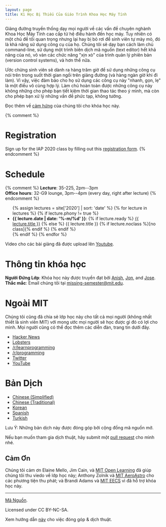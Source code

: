 ```yaml
---
layout: page
title: Kì Học Bị Thiếu Của Giáo Trình Khoa Học Máy Tính
---
```


Giảng đường truyền thống dạy mọi người về các vấn đề chuyên nghành Khoa Học 
Máy Tính cao cấp từ hệ điều hành đến học máy. Tuy nhiên có một chủ đề tối quan 
trọng nhưng lại hay bị bỏ rơi để sinh viên tự mày mò, đó là khả năng sử dụng 
công cụ của họ. Chúng tôi sẽ dạy bạn cách làm chủ command-line, sử dụng một trình
biên dịch mã nguồn (text editor) hết khả năng của nó, vô vàn các chức năng "xịn xò" của trình
quản lý phiên bản (version control systems), và hơn thế nữa.

Ước chừng sinh viên sẽ dành ra hàng trăm giờ để sử dụng những công cụ nói trên trong suốt 
thời gian ngồi trên giảng đường (và hàng ngàn giờ khi đi làm). Vì vậy, việc đảm bảo cho họ 
sử dụng các công cụ này "nhanh, gọn, lẹ" là một điều vô cùng hợp lý. Làm chủ hoàn toàn được những
công cụ này không những cho phép bạn tiết kiệm thời gian thao tác theo ý mình, mà còn cho phép bạn
xử lý những vấn đề phức tạp, không tưởng.

Đọc thêm về [cảm hứng](/about/) của chúng tôi cho khóa học này.

{% comment %}
# Registration

Sign up for the IAP 2020 class by filling out this [registration form](https://forms.gle/TD1KnwCSV52qexVt9).
{% endcomment %}

# Schedule

{% comment %}
**Lecture**: 35-225, 2pm--3pm<br>
**Office hours**: 32-G9 lounge, 3pm--4pm (every day, right after lecture)
{% endcomment %}

<ul>
{% assign lectures = site['2020'] | sort: 'date' %}
{% for lecture in lectures %}
    {% if lecture.phony != true %}
        <li>
        <strong>{{ lecture.date | date: '%-m/%d' }}</strong>:
        {% if lecture.ready %}
            <a href="{{ lecture.url }}">{{ lecture.title }}</a>
        {% else %}
            {{ lecture.title }} {% if lecture.noclass %}[no class]{% endif %}
        {% endif %}
        </li>
    {% endif %}
{% endfor %}
</ul>

Video cho các bài giảng đã được upload lên [Youtube](https://www.youtube.com/playlist?list=PLyzOVJj3bHQuloKGG59rS43e29ro7I57J).

# Thông tin khóa học

**Người Đứng Lớp**: Khóa học này được truyền đạt bởi [Anish](https://www.anishathalye.com/), [Jon](https://thesquareplanet.com/), and [Jose](http://josejg.com/).
**Thắc mắc**: Email chúng tôi tại [missing-semester@mit.edu](mailto:missing-semester@mit.edu).

# Ngoài MIT

Chúng tôi cũng đã chia sẻ lớp học này cho tất cả mọi người (không nhất thiết là sinh viên MIT) 
với mong ước mọi người sẽ học được gì đó có lợi cho mình. Mọi người cũng có thể đọc thêm các
diễn đàn, trang tin dưới đây.

 - [Hacker News](https://news.ycombinator.com/item?id=22226380)
 - [Lobsters](https://lobste.rs/s/ti1k98/missing_semester_your_cs_education_mit)
 - [/r/learnprogramming](https://www.reddit.com/r/learnprogramming/comments/eyagda/the_missing_semester_of_your_cs_education_mit/)
 - [/r/programming](https://www.reddit.com/r/programming/comments/eyagcd/the_missing_semester_of_your_cs_education_mit/)
 - [Twitter](https://twitter.com/jonhoo/status/1224383452591509507)
 - [YouTube](https://www.youtube.com/playlist?list=PLyzOVJj3bHQuloKGG59rS43e29ro7I57J)

# Bản Dịch

- [Chinese (Simplified)](https://missing-semester-cn.github.io/)
- [Chinese (Traditional)](https://missing-semester-zh-hant.github.io/)
- [Korean](https://missing-semester-kr.github.io/)
- [Spanish](https://missing-semester-esp.github.io/)
- [Turkish](https://missing-semester-tr.github.io/)

Lưu Ý: Những bản dịch này được đóng góp bởi cộng đồng mã nguồn mở.

Nếu bạn muốn tham gia dịch thuật, hãy submit một [pull request](https://github.com/missing-semester-vn/missing-semester-vn.github.io/pulls) cho mình nhé.

## Cảm Ơn

Chúng tôi cảm ơn Elaine Mello, Jim Cain, và [MIT Open
Learning](https://openlearning.mit.edu/) đã giúp chúng tôi thu viedo về lớp học này; Anthony Zolnik và [MIT
AeroAstro](https://aeroastro.mit.edu/) cho các phương tiện thu phát; và Brandi Adams và
[MIT EECS](https://www.eecs.mit.edu/) vì đã hỗ trợ khóa học này.

---

<div class="small center">
<p><a href="https://github.com/missing-semester/missing-semester">Mã Nguồn</a>.</p>
<p>Licensed under CC BY-NC-SA.</p>
<p>Xem hướng dẫn <a href="/license/">này</a> cho việc đóng góp &amp; dịch thuật.</p>
</div>
